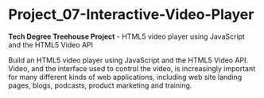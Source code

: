 # Project_07-Interactive-Video-Player
**Tech Degree Treehouse Project** - HTML5 video player using JavaScript and the HTML5 Video API

Build an HTML5 video player using JavaScript and the HTML5 Video API. Video, and the interface used to control the video, is increasingly important for many different kinds of web applications, including web site landing pages, blogs, podcasts, product marketing and training.